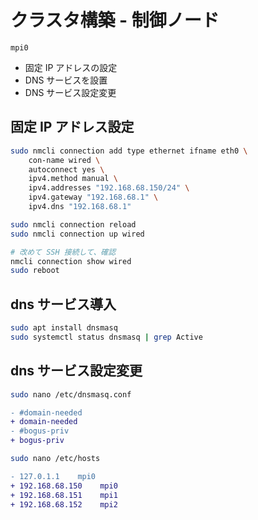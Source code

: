# クラスタ構築 - 制御ノード
`mpi0`

* 固定 IP アドレスの設定
* DNS サービスを設置
* DNS サービス設定変更
## 固定 IP アドレス設定
~~~sh
sudo nmcli connection add type ethernet ifname eth0 \
    con-name wired \
    autoconnect yes \
    ipv4.method manual \
    ipv4.addresses "192.168.68.150/24" \
    ipv4.gateway "192.168.68.1" \
    ipv4.dns "192.168.68.1"

sudo nmcli connection reload
sudo nmcli connection up wired

# 改めて SSH 接続して、確認
nmcli connection show wired
sudo reboot
~~~
## dns サービス導入
~~~sh
sudo apt install dnsmasq
sudo systemctl status dnsmasq | grep Active
~~~
## dns サービス設定変更
~~~sh
sudo nano /etc/dnsmasq.conf
~~~
~~~diff
- #domain-needed
+ domain-needed
- #bogus-priv
+ bogus-priv
~~~
~~~sh
sudo nano /etc/hosts
~~~
~~~diff
- 127.0.1.1    mpi0
+ 192.168.68.150    mpi0
+ 192.168.68.151    mpi1
+ 192.168.68.152    mpi2
~~~
